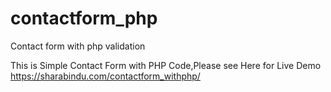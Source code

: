 # contactform_php
Contact form with php validation

This is Simple Contact Form with PHP Code,Please see Here for Live Demo
https://sharabindu.com/contactform_withphp/

